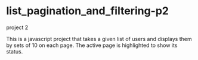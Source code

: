 # list_pagination_and_filtering-p2
project 2

This is a javascript project that takes a given list of users and displays them by sets of 10 on each page.
The active page is highlighted to show its status.
